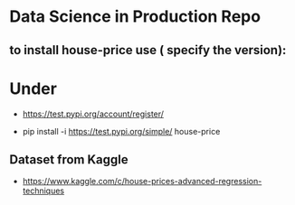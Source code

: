 # Data Science in Production Repo

## to install house-price use ( specify the version):
# Under
* https://test.pypi.org/account/register/

* pip install -i https://test.pypi.org/simple/ house-price

## Dataset from Kaggle
* https://www.kaggle.com/c/house-prices-advanced-regression-techniques

